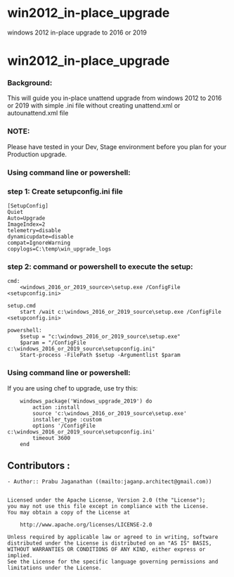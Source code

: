 # win2012_in-place_upgrade
windows 2012 in-place upgrade to 2016 or 2019


# win2012_in-place_upgrade

### Background:

This will guide you in-place unattend upgrade from windows 2012 to 2016 or 2019 with simple .ini file without creating unattend.xml or autounattend.xml file

### NOTE: 

Please have tested in your Dev, Stage environment before you plan for your Production upgrade.

### Using command line or powershell:

### step 1: Create setupconfig.ini file

    [SetupConfig]
    Quiet
    Auto=Upgrade
    ImageIndex=2
    telemetry=disable
    dynamicupdate=disable
    compat=IgnoreWarning
    copylogs=C:\temp\win_upgrade_logs

### step 2: command or powershell to execute the setup:

    cmd:
        <windows_2016_or_2019_source>\setup.exe /ConfigFile <setupconfig.ini>
    
    setup.cmd
        start /wait c:\windows_2016_or_2019_source\setup.exe /ConfigFile <setupconfig.ini>

    powershell:
        $setup = "c:\windows_2016_or_2019_source\setup.exe"
        $param = "/ConfigFile c:\windows_2016_or_2019_source\setupconfig.ini"
        Start-process -FilePath $setup -Argumentlist $param

### Using command line or powershell:

If you are using chef to upgrade, use try this:

        windows_package('Windows_upgrade_2019') do
            action :install
            source 'c:\windows_2016_or_2019_source\setup.exe'
            installer_type :custom
            options '/ConfigFile c:\windows_2016_or_2019_source\setupconfig.ini'
            timeout 3600
        end

## Contributors :

    - Author:: Prabu Jaganathan ((mailto:jaganp.architect@gmail.com))

```text

Licensed under the Apache License, Version 2.0 (the "License");
you may not use this file except in compliance with the License.
You may obtain a copy of the License at

    http://www.apache.org/licenses/LICENSE-2.0

Unless required by applicable law or agreed to in writing, software
distributed under the License is distributed on an "AS IS" BASIS,
WITHOUT WARRANTIES OR CONDITIONS OF ANY KIND, either express or implied.
See the License for the specific language governing permissions and
limitations under the License.
```